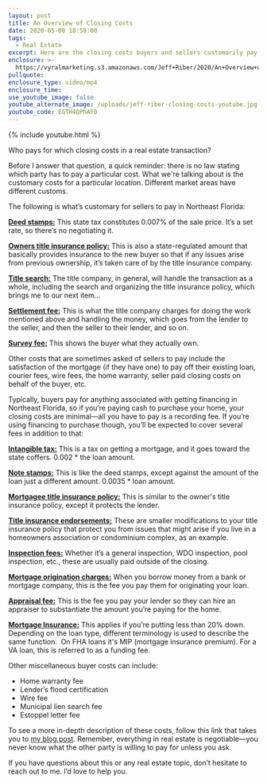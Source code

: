 ```yaml
---
layout: post
title: An Overview of Closing Costs
date: 2020-05-08 18:58:00
tags:
  - Real Estate
excerpt: Here are the closing costs buyers and sellers customarily pay in our area.
enclosure: >-
  https://vyralmarketing.s3.amazonaws.com/Jeff+Riber/2020/An+Overview+of+Closing+Costs.mp4
pullquote:
enclosure_type: video/mp4
enclosure_time:
use_youtube_image: false
youtube_alternate_image: /uploads/jeff-riber-closing-costs-youtube.jpg
youtube_code: EGTH4QPhAF0
---
```


{% include youtube.html %}

Who pays for which closing costs in a real estate transaction?

Before I answer that question, a quick reminder: there is no law stating which party has to pay a particular cost. What we're talking about is the customary costs for a particular location. Different market areas have different customs.

The following is what’s customary for sellers to pay in Northeast Florida:

<u><strong>Deed stamps:</strong></u> This state tax constitutes 0.007% of the sale price. It’s a set rate, so there’s no negotiating it.

<u><strong>Owners title insurance policy:</strong></u> This is also a state-regulated amount that basically provides insurance to the new buyer so that if any issues arise from previous ownership, it’s taken care of by the title insurance company.

<u><strong>Title search:</strong></u> The title company, in general, will handle the transaction as a whole, including the search and organizing the title insurance policy, which brings me to our next item…

<u><strong>Settlement fee:</strong></u> This is what the title company charges for doing the work mentioned above and handling the money, which goes from the lender to the seller, and then the seller to their lender, and so on.

<u><strong>Survey fee:</strong></u> This shows the buyer what they actually own.

Other costs that are sometimes asked of sellers to pay include the satisfaction of the mortgage (if they have one) to pay off their existing loan, courier fees, wire fees, the home warranty, seller paid closing costs on behalf of the buyer, etc.

Typically, buyers pay for anything associated with getting financing in Northeast Florida, so if you’re paying cash to purchase your home, your closing costs are minimal—all you have to pay is a recording fee. If you’re using financing to purchase though, you’ll be expected to cover several fees in addition to that:

<u><strong>Intangible tax:</strong></u> This is a tax on getting a mortgage, and it goes toward the state coffers. 0.002 \* the loan amount.

<u><strong>Note stamps:</strong></u> This is like the deed stamps, except against the amount of the loan just a different amount. 0.0035 \* loan amount.

<u><strong>Mortgagee title insurance policy:</strong></u> This is similar to the owner's title insurance policy, except it protects the lender.

<u><strong>Title insurance endorsements:</strong></u> These are smaller modifications to your title insurance policy that protect you from issues that might arise if you live in a homeowners association or condominium complex, as an example.

<u><strong>Inspection fees:</strong></u> Whether it’s a general inspection, WDO inspection, pool inspection, etc., these are usually paid outside of the closing.&nbsp;

<u><strong>Mortgage origination charges:</strong></u> When you borrow money from a bank or mortgage company, this is the fee you pay them for originating your loan.

<u><strong>Appraisal fee:</strong></u> This is the fee you pay your lender so they can hire an appraiser to substantiate the amount you’re paying for the home.

<u><strong>Mortgage Insurance:</strong></u> This applies if you’re putting less than 20% down. Depending on the loan type, different terminology is used to describe the same function. &nbsp;On FHA loans it's MIP (mortgage insurance premium). For a VA loan, this is referred to as a funding fee.

Other miscellaneous buyer costs can include:

* Home warranty fee
* Lender’s flood certification
* Wire fee
* Municipal lien search fee
* Estoppel letter fee

To see a more in-depth description of these costs, follow this link that takes you to <u><a target="_blank" href="https://www.904living.com/selling/what-closing-costs-do-i-pay-when-i-sell-my-home/">my blog post</a></u>. Remember, everything in real estate is negotiable—you never know what the other party is willing to pay for unless you ask.&nbsp;

If you have questions about this or any real estate topic, don’t hesitate to reach out to me. I’d love to help you.